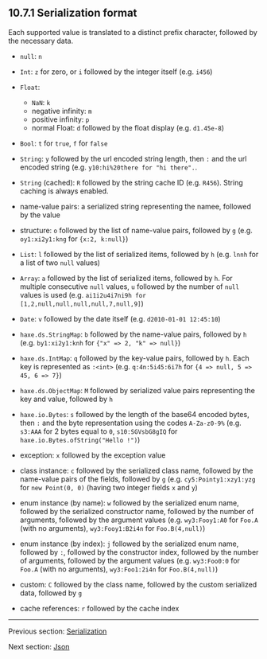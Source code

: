 ## 10.7.1 Serialization format

Each supported value is translated to a distinct prefix character, followed by the necessary data.

* `null`: `n`
* `Int`: `z` for zero, or `i` followed by the integer itself (e.g. `i456`)
* `Float`:

    * `NaN`: `k`
    * negative infinity: `m`
    * positive infinity: `p`
    * normal Float: `d` followed by the float display (e.g. `d1.45e-8`)
* `Bool`: `t` for `true`, `f` for `false`
* `String`: `y` followed by the url encoded string length, then `:` and the url encoded string (e.g. `y10:hi%20there for "hi there".`.
* `String` (cached): `R` followed by the string cache ID (e.g. `R456`). String caching is always enabled.
* name-value pairs: a serialized string representing the namee, followed by the value
* structure: `o` followed by the list of name-value pairs, followed by `g` (e.g. `oy1:xi2y1:kng` for `{x:2, k:null}`)
* `List`: `l` followed by the list of serialized items, followed by `h` (e.g. `lnnh` for a list of two `null` values)
* `Array`: `a` followed by the list of serialized items, followed by `h`. For multiple consecutive `null` values, `u` followed by the number of `null` values is used (e.g. `ai1i2u4i7ni9h for [1,2,null,null,null,null,7,null,9]`)
* `Date`: `v` followed by the date itself (e.g. `d2010-01-01 12:45:10`)
* `haxe.ds.StringMap`: `b` followed by the name-value pairs, followed by `h` (e.g. `by1:xi2y1:knh` for `{"x" => 2, "k" => null}`)
* `haxe.ds.IntMap`: `q` followed by the key-value pairs, followed by `h`. Each key is represented as `:<int>` (e.g. `q:4n:5i45:6i7h` for `{4 => null, 5 => 45, 6 => 7}`)
* `haxe.ds.ObjectMap`: `M` followed by serialized value pairs representing the key and value, followed by `h`
* `haxe.io.Bytes`: `s` followed by the length of the base64 encoded bytes, then `:` and the byte representation using the codes `A-Za-z0-9%` (e.g. `s3:AAA` for 2 bytes equal to `0`, `s10:SGVsbG8gIQ` for `haxe.io.Bytes.ofString("Hello !")`)
* exception: `x` followed by the exception value
* class instance: `c` followed by the serialized class name, followed by the name-value pairs of the fields, followed by `g` (e.g. `cy5:Pointy1:xzy1:yzg` for `new Point(0, 0)` (having two integer fields `x` and `y`)
* enum instance (by name): `w` followed by the serialized enum name, followed by the serialized constructor name, followed by the number of arguments, followed by the argument values (e.g. `wy3:Fooy1:A0` for `Foo.A` (with no arguments), `wy3:Fooy1:B2i4n` for `Foo.B(4,null)`)
* enum instance (by index): `j` followed by the serialized enum name, followed by `:`, followed by the constructor index, followed by the number of arguments, followed by the argument values (e.g. `wy3:Foo0:0` for `Foo.A` (with no arguments), `wy3:Foo1:2i4n` for `Foo.B(4,null)`)
* custom: `C` followed by the class name, followed by the custom serialized data, followed by `g`
* cache references: `r` followed by the cache index

---

Previous section: [Serialization](std-serialization.md)

Next section: [Json](std-Json.md)
